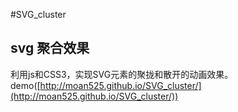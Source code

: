 #SVG_cluster
## svg 聚合效果  
利用js和CSS3，实现SVG元素的聚拢和散开的动画效果。
demo([http://moan525.github.io/SVG_cluster/](http://moan525.github.io/SVG_cluster/))
